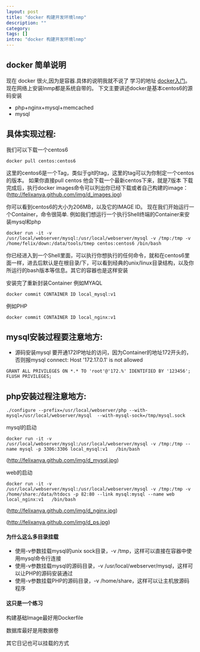 ```yaml
---
layout: post
title: "docker 构建开发环境lnmp"
description: ""
category: 
tags: []
intro: "docker 构建开发环境lnmp"
---
```


## docker 简单说明

现在 docker 很火,因为是容器.具体的说明我就不说了
学习的地址 [docker入门](http://www.widuu.com/chinese_docker/index.html "docker入门")。 
现在网络上安装lnmp都是系统自带的。
下文主要讲述docker是基本centos6的源码安装

 * php+nginx+mysql+memcached 
 * mysql 
 
## 具体实现过程:

我们可以下载一个centos6

	docker pull centos:centos6

这里的centos6是一个Tag，类似于git的tag，这里的tag可以为你制定一个centos的版本。
如果你直接pull centos 他会下载一个最新centos下来，就是7版本
下载完成后，执行docker images命令可以列出你已经下载或者自己构建的image：
(http://felixanya.github.com/img/d_images.jpg)


你可以看到centos6的大小为206MB，以及它的IMAGE ID。 现在我们开始运行一个Container，命令很简单.
例如我们想运行一个执行Shell终端的Container来安装mysql和php

	docker run -it -v /usr/local/webserver/mysql:/usr/local/webserver/mysql -v /tmp:/tmp -v /home/felix/down:/data/tools/tmep centos:centos6 /bin/bash

你已经进入到一个Shell里面，可以执行你想执行的任何命令，就和在centos6里面一样，进去后默认是在根目录/下，可以看到经典的unix/linux目录结构，以及你所运行的bash版本等信息。其它的容器也是这样安装

安装完了重新封装Container
例如MYAQL

	docker commit CONTAINER ID local_mysql:v1

 例如PHP

	docker commit CONTAINER ID local_nginx:v1

## mysql安装过程要注意地方:
* 源码安装mysql  要开通172IP地址的访问，因为Container的地址172开头的，否则报mysql connect: Host '172.17.0.1' is not allowed
```
GRANT ALL PRIVILEGES ON *.* TO 'root'@'172.%' IDENTIFIED BY '123456'; FLUSH PRIVILEGES;
```

## php安装过程注意地方:
	./configure --prefix=/usr/local/webserver/php --with-mysql=/usr/local/webserver/mysql  --with-mysql-sock=/tmp/mysql.sock

mysql的启动

	docker run -it -v /usr/local/webserver/mysql:/usr/local/webserver/mysql -v /tmp:/tmp --name mysql -p 3306:3306 local_mysql:v1   /bin/bash


(http://felixanya.github.com/img/d_mysql.jpg)

web的启动

	docker run -it -v /usr/local/webserver/mysql:/usr/local/webserver/mysql -v /tmp:/tmp -v /home/share:/data/htdocs -p 82:80 --link mysql:mysql --name web  local_nginx:v1   /bin/bash


(http://felixanya.github.com/img/d_nginx.jpg)


(http://felixanya.github.com/img/d_ps.jpg)

#### 为什么这么多目录挂载

   * 使用-v参数挂载mysql的unix sock目录，-v /tmp，这样可以直接在容器中使用mysql命令行连接
   * 使用-v参数挂载mysql的源码目录，-v /usr/local/webserver/mysql，这样可以让PHP的源码安装通过
   * 使用-v参数挂载PHP的源码目录，-v /home/share，这样可以让主机放源码程序


#### 这只是一个练习
构建基础Image最好用Dockerfile

数据库最好是用数据卷

其它日记也可以挂载的方式